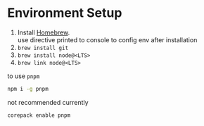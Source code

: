 # Environment Setup

1. Install [Homebrew](https://brew.sh/). \
   use directive printed to console to config env after installation
2. `brew install git`
3. `brew install node@<LTS>`
4. `brew link node@<LTS>`

to use `pnpm`

```sh
npm i -g pnpm
```

not recommended currently

```sh
corepack enable pnpm
```
